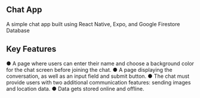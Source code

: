 ## Chat App

A simple chat app built using React Native, Expo, and Google Firestore Database 


## Key Features

● A page where users can enter their name and choose a background color for the chat screen before joining the chat.
● A page displaying the conversation, as well as an input field and submit button.
● The chat must provide users with two additional communication features: sending images and location data.
● Data gets stored online and offline.
